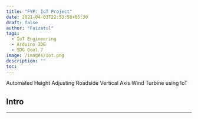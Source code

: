 ```yaml
---
title: "FYP: IoT Project"
date: 2021-04-03T22:53:58+05:30
draft: false
author: "Faizatul"
tags:
  - IoT Engineering
  - Arduino IDE
  - SDG Goal 7
image: /images/iot.png
description: ""
toc: 
---
```


Automated Height Adjusting Roadside Vertical Axis Wind Turbine using IoT

## Intro



<hr>
